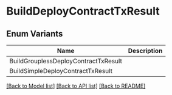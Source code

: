 # BuildDeployContractTxResult

## Enum Variants

| Name | Description |
|---- | -----|
| BuildGrouplessDeployContractTxResult |  |
| BuildSimpleDeployContractTxResult |  |

[[Back to Model list]](../README.md#documentation-for-models) [[Back to API list]](../README.md#documentation-for-api-endpoints) [[Back to README]](../README.md)


